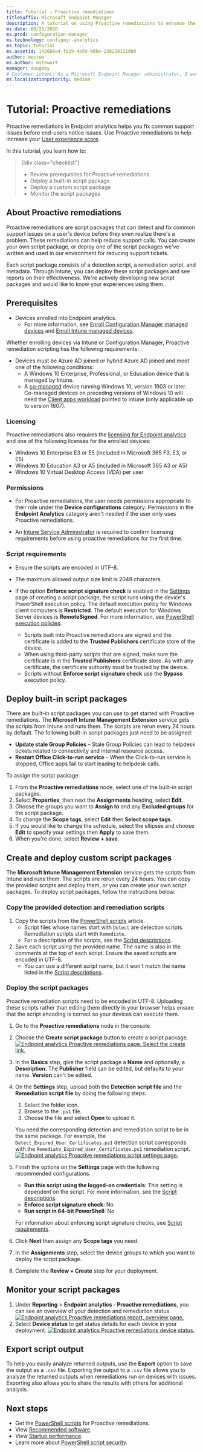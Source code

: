 ```yaml
---
title: Tutorial - Proactive remediations
titleSuffix: Microsoft Endpoint Manager
description: A tutorial on using Proactive remediations to enhance the user
ms.date: 08/26/2020
ms.prod: configuration-manager
ms.technology: configmgr-analytics
ms.topic: tutorial
ms.assetid: 1426b6e4-fd29-4a59-b6be-2302281118b0
author: mestew
ms.author: mstewart
manager: dougeby
# Customer intent: As a Microsoft Endpoint Manager administrator, I want to enable and use Proactive remediations in Endpoint analytics so that I can fix common support issues before end-users notice issues.
ms.localizationpriority: medium
---
```


# Tutorial: Proactive remediations

Proactive remediations in Endpoint analytics helps you fix common support issues before end-users notice issues. Use Proactive remediations to help increase your [User experience score](enroll-intune.md#bkmk_view).


In this tutorial, you learn how to:  

> [!div class="checklist"]  
> * Review prerequisites for Proactive remediations
> * Deploy a built-in script package
> * Deploy a custom script package
> * Monitor the script packages  

## <a name="bkmk_prs"></a> About Proactive remediations

Proactive remediations are script packages that can detect and fix common support issues on a user's device before they even realize there's a problem. These remediations can help reduce support calls. You can create your own script package, or deploy one of the script packages we've written and used in our environment for reducing support tickets.

Each script package consists of a detection script, a remediation script, and metadata. Through Intune, you can deploy these script packages and see reports on their effectiveness. We're actively developing new script packages and would like to know your experiences using them.

## <a name="bkmk_prereq"></a> Prerequisites

- Devices enrolled into Endpoint analytics.
   - For more information, see [Enroll Configuration Manager managed devices](enroll-configmgr.md) and [Enroll Intune managed devices](enroll-intune.md).

Whether enrolling devices via Intune or Configuration Manager, Proactive remediation scripting has the following requirements:
- Devices must be Azure AD joined or hybrid Azure AD joined and meet one of the following conditions:
  - A Windows 10 Enterprise, Professional, or Education device that is managed by Intune.
  - A [co-managed](../configmgr/comanage/overview.md) device running Windows 10, version 1903 or later. Co-managed devices on preceding versions of Windows 10 will need the [Client apps workload](../configmgr/comanage/workloads.md#client-apps) pointed to Intune (only applicable up to version 1607).

### Licensing

Proactive remediations also requires the [licensing for Endpoint analytics](enroll-intune.md#bkmk_prereq) and one of the following licenses for the enrolled devices:

- Windows 10 Enterprise E3 or E5 (included in Microsoft 365 F3, E3, or E5)
- Windows 10 Education A3 or A5 (included in Microsoft 365 A3 or A5)
- Windows 10 Virtual Desktop Access (VDA) per user

### Permissions

- For Proactive remediations, the user needs permissions appropriate to their role under the **Device configurations** category. Permissions in the **Endpoint Analytics** category aren't needed if the user only uses Proactive remediations.

- An [Intune Service Administrator](/azure/active-directory/users-groups-roles/directory-assign-admin-roles#intune-service-administrator-permissions) is required to confirm licensing requirements before using proactive remediations for the first time.

### <a name="bkmk_requirements"></a> Script requirements

- Ensure the scripts are encoded in UTF-8.

- The maximum allowed output size limit is 2048 characters.

- If the option **Enforce script signature check** is enabled in the [Settings](#bkmk_prs_deploy) page of creating a script package, the script runs using the device's PowerShell execution policy. The default execution policy for Windows client computers is **Restricted**. The default execution for Windows Server devices is **RemoteSigned**. For more information, see [PowerShell execution policies](/powershell/module/microsoft.powershell.core/about/about_execution_policies#powershell-execution-policies).
   - Scripts built into Proactive remediations are signed and the certificate is added to the **Trusted Publishers** certificate store of the device.
   - When using third-party scripts that are signed, make sure the certificate is in the **Trusted Publishers** certificate store. As with any certificate, the certificate authority must be trusted by the device.
  - Scripts without **Enforce script signature check** use the **Bypass** execution policy.

## <a name="bkmk_prs_deploy"></a> Deploy built-in script packages

There are built-in script packages you can use to get started with Proactive remediations. The **Microsoft Intune Management Extension** service gets the scripts from Intune and runs them. The scripts are rerun every 24 hours by default. The following built-in script packages just need to be assigned:

- **Update stale Group Policies** – Stale Group Policies can lead to helpdesk tickets related to connectivity and internal resource access.
- **Restart Office Click-to-run service** – When the Click-to-run service is stopped, Office apps fail to start leading to helpdesk calls.

To assign the script package:

1. From the **Proactive remediations** node, select one of the built-in script packages.
1. Select **Properties**, then next the **Assignments** heading, select **Edit**.
1. Choose the groups you want to **Assign to** and any **Excluded groups** for the script package.
1. To change the **Scope tags**, select **Edit** then **Select scope tags**.
1. If you would like to change the schedule, select the ellipses and choose **Edit** to specify your settings then **Apply** to save them.
1. When you're done, select **Review + save**.  

## <a name="bkmk_prs_ps1"></a> Create and deploy custom script packages

The **Microsoft Intune Management Extension** service gets the scripts from Intune and runs them. The scripts are rerun every 24 hours. You can copy the provided scripts and deploy them, or you can create your own script packages. To deploy script packages, follow the instructions below:

### Copy the provided detection and remediation scripts

1. Copy the scripts from the [PowerShell scripts](powershell-scripts.md#bkmk_ps_scripts) article.
    - Script files whose names start with `Detect` are detection scripts. Remediation scripts start with `Remediate`.
    - For a description of the scripts, see the [Script descriptions](powershell-scripts.md#bkmk_scripts).
1. Save each script using the provided name. The name is also in the comments at the top of each script. Ensure the saved scripts are encoded in UTF-8.
    - You can use a different script name, but it won't match the name listed in the [Script descriptions](powershell-scripts.md#bkmk_scripts).

### Deploy the script packages
Proactive remediation scripts need to be encoded in UTF-8. Uploading these scripts rather than editing them directly in your browser helps ensure that the script encoding is correct so your devices can execute them. 

1. Go to the **Proactive remediations** node in the console.
1. Choose the **Create script package** button to create a script package.
     [![Endpoint analytics Proactive remediations page. Select the create link.](media/proactive-remediations-create.png)](media/proactive-remediations-create.png#lightbox)
1. In the **Basics** step, give the script package a **Name** and optionally, a **Description**. The **Publisher** field can be edited, but defaults to your name. **Version** can't be edited.
1. On the **Settings** step, upload both the **Detection script file** and the **Remediation script file** by doing the following steps:
   1. Select the folder icon.
   1. Browse to the `.ps1` file.
   1. Choose the file and select **Open** to upload it.

   You need the corresponding detection and remediation script to be in the same package. For example, the `Detect_Expired_User_Certificates.ps1` detection script corresponds with the `Remediate_Expired_User_Certificates.ps1` remediation script.
       [![Endpoint analytics Proactive remediations script settings page.](media/proactive-remediations-script-settings.png)](media/proactive-remediations-script-settings.png#lightbox)
1. Finish the options on the **Settings** page with the following recommended configurations:
   - **Run this script using the logged-on credentials**: This setting is dependent on the script. For more information, see the [Script descriptions](powershell-scripts.md#bkmk_scripts).
   - **Enforce script signature check**: No
   - **Run script in 64-bit PowerShell**: No

   For information about enforcing script signature checks, see [Script requirements](#bkmk_requirements).
1. Click **Next** then assign any **Scope tags** you need.
1. In the **Assignments** step, select the device groups to which you want to deploy the script package.    
1. Complete the **Review + Create** step for your deployment.


## <a name="bkmk_prs_monitor"></a> Monitor your script packages

1. Under **Reporting** > **Endpoint analytics - Proactive remediations**, you can see an overview of your detection and remediation status.
       [![Endpoint analytics Proactive remediations report, overview page.](media/proactive-remediations-report-overview.png)](media/proactive-remediations-report-overview.png#lightbox)
1. Select **Device status** to get status details for each device in your deployment.
       [![Endpoint analytics Proactive remediations device status.](media/proactive-remediations-device-status.png)](media/proactive-remediations-device-status.png#lightbox)

## <a name="bkmk_prs_export"></a> Export script output
<!-- 10198545 -->
To help you easily analyze returned outputs, use the **Export** option to save the output as a `.csv` file. Exporting the output to a `.csv` file allows you to analyze the returned outputs when remediations run on devices with issues. Exporting also allows you to share the results with others for additional analysis.  

## Next steps

- Get the [PowerShell scripts](powershell-scripts.md) for Proactive remediations.
- View [Recommended software](recommended-software.md).
- View [Startup performance](startup-performance.md).
- Learn more about [PowerShell script security](../configmgr/apps/deploy-use/learn-script-security.md).
